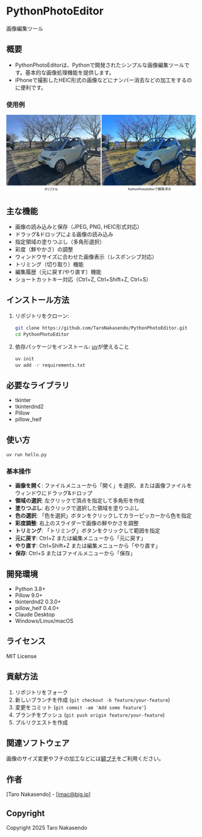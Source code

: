 # PythonPhotoEditor

画像編集ツール

## 概要

- PythonPhotoEditorは、Pythonで開発されたシンプルな画像編集ツールです。基本的な画像処理機能を提供します。
- iPhoneで撮影したHEIC形式の画像などにナンバー消去などの加工をするのに便利です。

### 使用例

![使用例](smart.jpg)


## 主な機能

- 画像の読み込みと保存（JPEG, PNG, HEIC形式対応）
- ドラッグ&ドロップによる画像の読み込み
- 指定領域の塗りつぶし（多角形選択）
- 彩度（鮮やかさ）の調整
- ウィンドウサイズに合わせた画像表示（レスポンシブ対応）
- トリミング（切り取り）機能
- 編集履歴（元に戻す/やり直す）機能
- ショートカットキー対応（Ctrl+Z, Ctrl+Shift+Z, Ctrl+S）

## インストール方法

1. リポジトリをクローン:

    ```bash
    git clone https://github.com/TaroNakasendo/PythonPhotoEditor.git
    cd PythonPhotoEditor
    ```

2. 依存パッケージをインストール: [uv](https://docs.astral.sh/uv/)が使えること

    ```bash
    uv init
    uv add -r requirements.txt
    ```

## 必要なライブラリ

- tkinter
- tkinterdnd2
- Pillow
- pillow_heif

## 使い方

```bash
uv run hello.py
```

### 基本操作

- **画像を開く**: ファイルメニューから「開く」を選択、または画像ファイルをウィンドウにドラッグ&ドロップ
- **領域の選択**: 左クリックで頂点を指定して多角形を作成
- **塗りつぶし**: 右クリックで選択した領域を塗りつぶし
- **色の選択**: 「色を選択」ボタンをクリックしてカラーピッカーから色を指定
- **彩度調整**: 右上のスライダーで画像の鮮やかさを調整
- **トリミング**: 「トリミング」ボタンをクリックして範囲を指定
- **元に戻す**: Ctrl+Z または編集メニューから「元に戻す」
- **やり直す**: Ctrl+Shift+Z または編集メニューから「やり直す」
- **保存**: Ctrl+S またはファイルメニューから「保存」

## 開発環境

- Python 3.8+
- Pillow 9.0+
- tkinterdnd2 0.3.0+
- pillow_heif 0.4.0+
- Claude Desktop
- Windows/Linux/macOS

## ライセンス

MIT License

## 貢献方法

1. リポジトリをフォーク
2. 新しいブランチを作成 (`git checkout -b feature/your-feature`)
3. 変更をコミット (`git commit -am 'Add some feature'`)
4. ブランチをプッシュ (`git push origin feature/your-feature`)
5. プルリクエストを作成

## 関連ソフトウェア

画像のサイズ変更やフチの加工などには[額プチ](https://nakasendo.com/seedea/)をご利用ください。

## 作者

[Taro Nakasendo] - [imac@big.jp]

## Copyright

Copyright 2025 Taro Nakasendo
